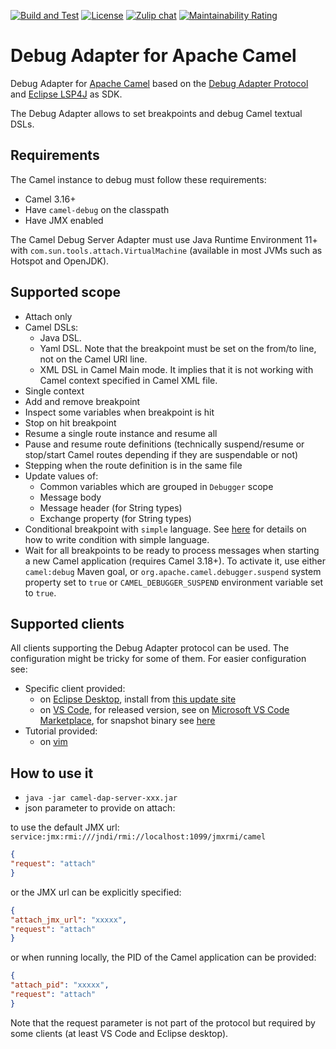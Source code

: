 [![Build and Test](https://github.com/camel-tooling/camel-debug-adapter/actions/workflows/ci.yaml/badge.svg)](https://github.com/camel-tooling/camel-debug-adapter/actions/workflows/ci.yaml)
[![License](https://img.shields.io/badge/license-Apache%202-blue.svg)]()
[![Zulip chat](https://img.shields.io/badge/zulip-join_chat-brightgreen.svg)](https://camel.zulipchat.com/#narrow/stream/258729-camel-tooling)
[![Maintainability Rating](https://sonarcloud.io/api/project_badges/measure?project=camel-tooling_camel-debug-adapter&metric=sqale_rating)](https://sonarcloud.io/summary/new_code?id=camel-tooling_camel-debug-adapter)

# Debug Adapter for Apache Camel

Debug Adapter for [Apache Camel](https://camel.apache.org/) based on the [Debug Adapter Protocol](https://microsoft.github.io/debug-adapter-protocol/) and [Eclipse LSP4J](https://github.com/eclipse/lsp4j) as SDK.

The Debug Adapter allows to set breakpoints and debug Camel textual DSLs.

## Requirements

The Camel instance to debug must follow these requirements:

- Camel 3.16+
- Have `camel-debug` on the classpath
- Have JMX enabled

The Camel Debug Server Adapter must use Java Runtime Environment 11+ with `com.sun.tools.attach.VirtualMachine` (available in most JVMs such as Hotspot and OpenJDK).

## Supported scope

- Attach only
- Camel DSLs:
  - Java DSL.
  - Yaml DSL. Note that the breakpoint must be set on the from/to line, not on the Camel URI line.
  - XML DSL in Camel Main mode. It implies that it is not working with Camel context specified in Camel XML file.
- Single context
- Add and remove breakpoint
- Inspect some variables when breakpoint is hit
- Stop on hit breakpoint
- Resume a single route instance and resume all
- Pause and resume route definitions (technically suspend/resume or stop/start Camel routes depending if they are suspendable or not)
- Stepping when the route definition is in the same file
- Update values of:
  - Common variables which are grouped in `Debugger` scope
  - Message body
  - Message header (for String types)
  - Exchange property (for String types)
- Conditional breakpoint with `simple` language. See [here](https://camel.apache.org/components/latest/languages/simple-language.html) for details on how to write condition with simple language.
- Wait for all breakpoints to be ready to process messages when starting a new Camel application (requires Camel 3.18+). To activate it, use either `camel:debug` Maven goal, or `org.apache.camel.debugger.suspend` system property set to `true` or `CAMEL_DEBUGGER_SUSPEND` environment variable set to `true`.

## Supported clients

All clients supporting the Debug Adapter protocol can be used. The configuration might be tricky for some of them. For easier configuration see:

- Specific client provided:
  - on [Eclipse Desktop](https://github.com/camel-tooling/camel-dap-client-eclipse), install from [this update site](https://camel-tooling.github.io/camel-dap-client-eclipse/)
  - on [VS Code](https://github.com/camel-tooling/camel-dap-client-vscode), for released version, see on [Microsoft VS Code Marketplace](https://marketplace.visualstudio.com/items?itemName=redhat.vscode-debug-adapter-apache-camel), for snapshot binary see [here](https://download.jboss.org/jbosstools/vscode/snapshots/vscode-debug-adapter-apache-camel/)
- Tutorial provided:
  - on [vim](https://github.com/camel-tooling/camel-dap-client-vim)

## How to use it

- `java -jar camel-dap-server-xxx.jar`
- json parameter to provide on attach:

to use the default JMX url: `service:jmx:rmi:///jndi/rmi://localhost:1099/jmxrmi/camel`

```json
{
"request": "attach"
}
```

or the JMX url can be explicitly specified:

```json
{
"attach_jmx_url": "xxxxx",
"request": "attach"
}
```

or when running locally, the PID of the Camel application can be provided:

```json
{
"attach_pid": "xxxxx",
"request": "attach"
}
```

Note that the request parameter is not part of the protocol but required by some clients (at least VS Code and Eclipse desktop).
